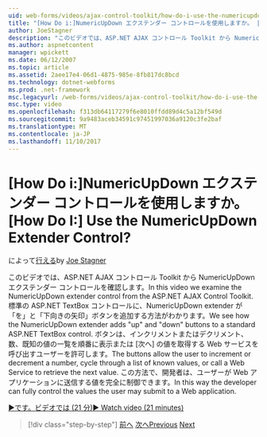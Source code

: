 ```yaml
---
uid: web-forms/videos/ajax-control-toolkit/how-do-i-use-the-numericupdown-extender-control
title: "[How Do i:]NumericUpDown エクステンダー コントロールを使用しますか。 | Microsoft Docs"
author: JoeStagner
description: "このビデオでは、ASP.NET AJAX コントロール Toolkit から NumericUpDown エクステンダー コントロールを確認します。 私たちには、'up' と '停止' の NumericUpDown extender の追加を参照してください."
ms.author: aspnetcontent
manager: wpickett
ms.date: 06/12/2007
ms.topic: article
ms.assetid: 2aee17e4-06d1-4875-985e-8fb817dc8bcd
ms.technology: dotnet-webforms
ms.prod: .net-framework
msc.legacyurl: /web-forms/videos/ajax-control-toolkit/how-do-i-use-the-numericupdown-extender-control
msc.type: video
ms.openlocfilehash: f313db64117279f6e8010ffdd89d4c5a12bf549d
ms.sourcegitcommit: 9a9483aceb34591c97451997036a9120c3fe2baf
ms.translationtype: MT
ms.contentlocale: ja-JP
ms.lasthandoff: 11/10/2017
---
```

<a name="how-do-i-use-the-numericupdown-extender-control"></a><span data-ttu-id="e744f-105">[How Do i:]NumericUpDown エクステンダー コントロールを使用しますか。</span><span class="sxs-lookup"><span data-stu-id="e744f-105">[How Do I:] Use the NumericUpDown Extender Control?</span></span>
====================
<span data-ttu-id="e744f-106">によって[行える](https://github.com/JoeStagner)</span><span class="sxs-lookup"><span data-stu-id="e744f-106">by [Joe Stagner](https://github.com/JoeStagner)</span></span>

<span data-ttu-id="e744f-107">このビデオでは、ASP.NET AJAX コントロール Toolkit から NumericUpDown エクステンダー コントロールを確認します。</span><span class="sxs-lookup"><span data-stu-id="e744f-107">In this video we examine the NumericUpDown extender control from the ASP.NET AJAX Control Toolkit.</span></span> <span data-ttu-id="e744f-108">標準の ASP.NET TextBox コントロールに、NumericUpDown extender が「を」と「下向きの矢印」ボタンを追加する方法がわかります。</span><span class="sxs-lookup"><span data-stu-id="e744f-108">We see how the NumericUpDown extender adds "up" and "down" buttons to a standard ASP.NET TextBox control.</span></span> <span data-ttu-id="e744f-109">ボタンは、インクリメントまたはデクリメント、数、既知の値の一覧を順番に表示または [次へ] の値を取得する Web サービスを呼び出すユーザーを許可します。</span><span class="sxs-lookup"><span data-stu-id="e744f-109">The buttons allow the user to increment or decrement a number, cycle through a list of known values, or call a Web Service to retrieve the next value.</span></span> <span data-ttu-id="e744f-110">この方法で、開発者は、ユーザーが Web アプリケーションに送信する値を完全に制御できます。</span><span class="sxs-lookup"><span data-stu-id="e744f-110">In this way the developer can fully control the values the user may submit to a Web application.</span></span>

[<span data-ttu-id="e744f-111">&#9654;です。ビデオでは (21 分)</span><span class="sxs-lookup"><span data-stu-id="e744f-111">&#9654; Watch video (21 minutes)</span></span>](https://channel9.msdn.com/Blogs/ASP-NET-Site-Videos/how-do-i-use-the-numericupdown-extender-control)

>[!div class="step-by-step"]
<span data-ttu-id="e744f-112">[前へ](how-do-i-use-the-pagingbulletedlist-extender-control.md)
[次へ](how-do-i-use-the-aspnet-ajax-validatorcallout-extender.md)</span><span class="sxs-lookup"><span data-stu-id="e744f-112">[Previous](how-do-i-use-the-pagingbulletedlist-extender-control.md)
[Next](how-do-i-use-the-aspnet-ajax-validatorcallout-extender.md)</span></span>
